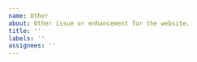 ```yaml
---
name: Other
about: Other issue or enhancement for the website.
title: ''
labels: ''
assignees: ''
---
```

